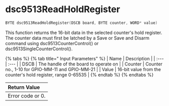 # dsc9513ReadHoldRegister

```c
BYTE dsc9513ReadHoldRegister(DSCB board, BYTE counter, WORD* value)
```

This function returns the 16-bit data in the selected counter's hold register. The counter data must first be latched by a Save or Save and Disarm command using dsc9513CounterControl\(\) or dsc9513SingleCounterControl\(\).

{% tabs %}
{% tab title=" Input Parameters" %}
| Name | Description |
| :--- | :--- |
| DSCB | The handle of the board to operate on |
| Counter | Counter no., 1-10 for GPIO-MM-11 and GPIO-MM-21 |
| Value | 16-bit value from the counter's hold register, range 0-65535 |
{% endtab %}
{% endtabs %}

| Return Value |
| :--- |
| Error code or 0. |

